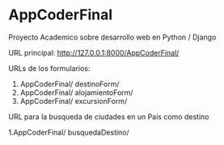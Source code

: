 # AppCoderFinal
Proyecto Academico sobre desarrollo web en Python / Django

URL principal: http://127.0.0.1:8000/AppCoderFinal/

URLs de los formularios:

1. AppCoderFinal/ destinoForm/ 
2. AppCoderFinal/ alojamientoForm/
3. AppCoderFinal/ excursionForm/

URL para la busqueda de ciudades en un Pais como destino

1.AppCoderFinal/ busquedaDestino/

